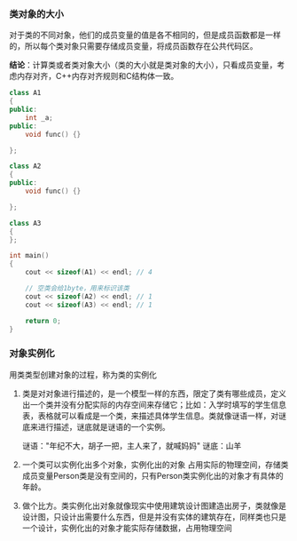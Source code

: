 ### 类对象的大小

对于类的不同对象，他们的成员变量的值是各不相同的，但是成员函数都是一样的，所以每个类对象只需要存储成员变量，将成员函数存在公共代码区。



**结论**：计算类或者类对象大小（类的大小就是类对象的大小），只看成员变量，考虑内存对齐，C++内存对齐规则和C结构体一致。

```C++
class A1
{
public:
	int _a;
public:
	void func() {}

};

class A2
{
public:
	void func() {}

};

class A3
{
};

int main()
{
	cout << sizeof(A1) << endl; // 4

	// 空类会给1byte，用来标识该类
	cout << sizeof(A2) << endl; // 1
	cout << sizeof(A3) << endl; // 1

	return 0;
}
```

### 对象实例化

用类类型创建对象的过程，称为类的实例化

1. 类是对对象进行描述的，是一个模型一样的东西，限定了类有哪些成员，定义出一个类并没有分配实际的内存空间来存储它；比如：入学时填写的学生信息表，表格就可以看成是一个类，来描述具体学生信息。类就像谜语一样，对谜底来进行描述，谜底就是谜语的一个实例。

   谜语："年纪不大，胡子一把，主人来了，就喊妈妈" 谜底：山羊

2. 一个类可以实例化出多个对象，实例化出的对象 占用实际的物理空间，存储类成员变量Person类是没有空间的，只有Person类实例化出的对象才有具体的年龄。

3. 做个比方。类实例化出对象就像现实中使用建筑设计图建造出房子，类就像是设计图，只设计出需要什么东西，但是并没有实体的建筑存在，同样类也只是一个设计，实例化出的对象才能实际存储数据，占用物理空间

